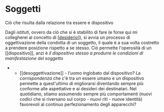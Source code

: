 # Soggetti

Ciò che risulta dalla relazione tra essere e dispositivo

Dagli *istituti*, ovvero da ciò che si è stabilito di fare (e forse qui mi collegherei al concetto di [[desiderio]]), si avvia un processo di oggettivazione della condotta di un soggetto, il quale è a sua volta costretto a prendere posizione rispetto a se stesso. Ciò permette l'operosità di un [[dispositivo]], anzi è *il dispositivo stesso a produrre le condizioni di manifestazione del soggetto*
* * [[desoggettivazione]] - l'uomo inglobato dal dispositivo? La *corrispondenza* che c'è tra un essere umano e un dispositivo permette a quest'ultimo di migliorarsi diventando sempre più conforme alle aspettative e ai desideri dei destinatari.
   Nel quotidiano, stiamo assumendo sempre più comportamenti (nuovi codici che si riversano sul corpo - nuovi riti - nuove identità) favorevoli al continuo perfezionamento degli apparecchi?

[//begin]: # "Autogenerated link references for markdown compatibility"
[desiderio]: desiderio "Desiderio"
[//end]: # "Autogenerated link references"